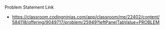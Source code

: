 Problem Statement Link
  - https://classroom.codingninjas.com/app/classroom/me/22402/content/584118/offering/9049717/problem/25949?leftPanelTabValue=PROBLEM